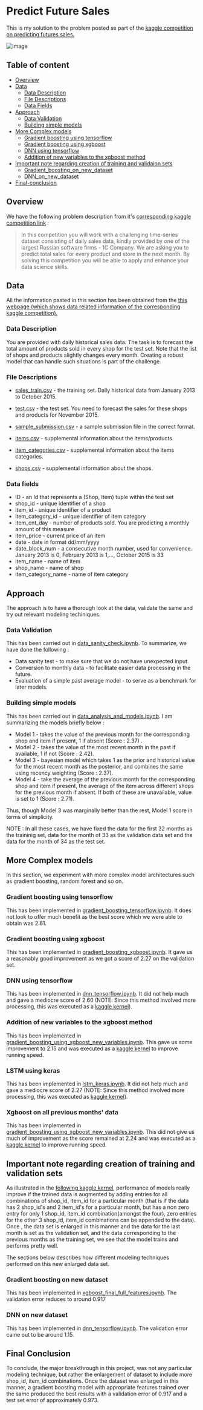 Predict Future Sales
======================
This is my solution to the problem posted as part of the  [kaggle competition on predicting futures sales.](https://www.kaggle.com/c/competitive-data-science-predict-future-sales)

 ![image](https://github.com/babinu-uthup-4JESUS/Kaggle-Predict-Future-Sales/blob/master/rel_images/kaggle_comp.png)

## Table of content

- [Overview](#overview)
- [Data](#data)
    - [Data Description](#data-description)
    - [File Descriptions](#file-descriptions)
    - [Data Fields](#data-fields)    
- [Approach](#approach)
    - [Data Validation](#data-validation)
    - [Building simple models](#building-simple-models)
- [More Complex models](#more-complex-models)
    - [Gradient boosting using tensorflow](#gradient-boosting-using-tensorflow)
    - [Gradient boosting using xgboost](#gradient-boosting-using-xgboost)
    - [DNN using tensorflow](#dnn-using-tensorflow)    
    - [Addition of new variables to the xgboost method](#addition-of-new-variables-to-the-xgboost-method)
- [Important note regarding creation of training and validaion sets](#important-note-regarding-creation-of-training-and-validaion-sets)
    - [Gradient_boosting_on_new_dataset](#gradient-boosting-on-new_dataset)
    - [DNN_on_new_dataset](#dnn-on-new_dataset)
- [Final-conclusion](#final-conclusion)

## Overview

We have the following problem description from it's [corresponding kaggle competition link](https://www.kaggle.com/c/competitive-data-science-predict-future-sales/overview/description) :
>In this competition you will work with a challenging time-series dataset consisting of daily sales data, kindly provided by one of the largest Russian software firms - 1C Company. We are asking you to predict total sales for every product and store in the next month. By solving this competition you will be able to apply and enhance your data science skills.

## Data

All the information pasted in this section has been obtained from the [this webpage (which shows data related information of the corresponding kaggle competition).](https://www.kaggle.com/c/competitive-data-science-predict-future-sales/data)


### Data Description
 
You are provided with daily historical sales data. The task is to forecast the total amount of products sold in every shop for the test set. Note that the list of shops and products slightly changes every month. Creating a robust model that can handle such situations is part of the challenge.

### File Descriptions

- [sales_train.csv](https://github.com/babinu-uthup-4JESUS/Kaggle-Predict-Future-Sales/blob/master/input/sales_train.csv) - the training set. Daily historical data from January 2013 to October 2015.

- [test.csv](https://github.com/babinu-uthup-4JESUS/Kaggle-Predict-Future-Sales/blob/master/input/test.csv) - the test set. You need to forecast the sales for these shops and products for November 2015.

- [sample_submission.csv](https://github.com/babinu-uthup-4JESUS/Kaggle-Predict-Future-Sales/blob/master/input/sample_submission.csv) - a sample submission file in the correct format.

- [items.csv](https://github.com/babinu-uthup-4JESUS/Kaggle-Predict-Future-Sales/blob/master/input/items.csv) - supplemental information about the items/products.

- [item_categories.csv](https://github.com/babinu-uthup-4JESUS/Kaggle-Predict-Future-Sales/blob/master/input/item_categories.csv) - supplemental information about the items categories.

- [shops.csv](https://github.com/babinu-uthup-4JESUS/Kaggle-Predict-Future-Sales/blob/master/input/shops.csv) - supplemental information about the shops.

### Data fields

- ID                 - an Id that represents a (Shop, Item) tuple within the test set
- shop_id            - unique identifier of a shop
- item_id            - unique identifier of a product
- item_category_id   - unique identifier of item category
- item_cnt_day       - number of products sold. You are predicting a monthly amount of this measure
- item_price         - current price of an item
- date               - date in format dd/mm/yyyy
- date_block_num     - a consecutive month number, used for convenience. January 2013 is 0, February 2013 is 1,..., October 2015 is 33
- item_name          - name of item
- shop_name          - name of shop
- item_category_name - name of item category

## Approach

The approach is to have a thorough look at the data, validate the same and try out relevant modeling techiniques. 

### Data Validation

This has been carried out in [data_sanity_check.ipynb](https://github.com/babinu-uthup-4JESUS/Kaggle-Predict-Future-Sales/blob/master/data_sanity_check/data_sanity_check.ipynb). To summarize, we have done the following :

- Data sanity test                          - to make sure that we do not have unexpected input.
- Conversion to monthly data                - to facilitate easier data processing in the future.
- Evaluation of a simple past average model - to serve as a benchmark for later models.

### Building simple models

This has been carried out in [data_analysis_and_models.ipynb](https://github.com/babinu-uthup-4JESUS/Kaggle-Predict-Future-Sales/blob/master/data_analysis_and_models/data_analysis_and_models.ipynb). I am summarizing the models briefly below :

- Model 1 - takes the value of the previous month for the corresponding shop and item if present, 1 if absent (Score : 2.37) .
- Model 2 - takes the value of the most recent month in the past if available, 1 if not (Score : 2.42).
- Model 3 - bayesian model which takes 1 as the prior and historical value for the most recent month as the posterior, and 
            combines the same using recency weighting (Score : 2.37).
- Model 4 - take the average of the previous month for the corresponding shop and item if present, the average of the item 
            across different shops for the previous month if absent. If both of these are unavailable, value is set to 1 (Score 
            : 2.71).

Thus, though Model 3 was marginally better than the rest, Model 1 score in terms of simplicity.

NOTE : In all these cases, we have fixed the data for the first 32 months as the traininig set, data for the month of 33 as the validation data set and the data for the month of 34 as the test set.

## More Complex models

In this section, we experiment with more complex model architectures such as gradient boosting, random forest and so on.

### Gradient boosting using tensorflow
This has been implemented in  [gradient_boosting_tensorflow.ipynb](https://github.com/babinu-uthup-4JESUS/Kaggle-Predict-Future-Sales/blob/master/gradient_boosting_tensorflow.ipynb). It does not look to offer much benefit as the best score which we were able to obtain was 2.61.

### Gradient boosting using xgboost
This has been implemented in [gradient_boosting_xgboost.ipynb](https://github.com/babinu-uthup-4JESUS/Kaggle-Predict-Future-Sales/blob/master/gradient_boosting_xgboost.ipynb). It gave us a reasonably good improvement as we got a score of 2.27 on the validation set.

### DNN using tensorflow
This has been implemented in [dnn_tensorflow.ipynb](https://github.com/babinu-uthup-4JESUS/Kaggle-Predict-Future-Sales/blob/master/dnn_tensorflow.ipynb). It did not help much and gave a mediocre score of 2.60 (NOTE: Since this method involved more processing, this was executed as a [kaggle kernel](https://www.kaggle.com/babinu/predict-sales-tensorflow?scriptVersionId=20825161)).

### Addition of new variables to the xgboost method
This has been implemented in [gradient_boosting_using_xgboost_new_variables.ipynb](https://github.com/babinu-uthup-4JESUS/Kaggle-Predict-Future-Sales/blob/master/more_complex_models/gradient_boosting_using_xgboost_new_variables.ipynb). This gave us some improvement to 2.15 and was executed as a [kaggle kernel](https://www.kaggle.com/babinu/gradient-boosting-using-xgboost-new-variables?scriptVersionId=20826601) to improve running speed.

### LSTM using keras
This has been implemented in [lstm_keras.ipynb](https://github.com/babinu-uthup-4JESUS/Kaggle-Predict-Future-Sales/blob/master/more_complex_models/lstm_keras.ipynb). It did not help much and gave a mediocre score of 2.27 (NOTE: Since this method involved more processing, this was executed as [kaggle kernel](https://www.kaggle.com/babinu/lstm-keras?scriptVersionId=20831177)).

### Xgboost on all previous months' data
This has been implemented in [gradient_boosting_using_xgboost_new_variables.ipynb](https://github.com/babinu-uthup-4JESUS/Kaggle-Predict-Future-Sales/blob/master/more_complex_models/gradient_boosting_using_xgboost_new_variables.ipynb). This did not give us much of improvement as the score remained at 2.24 and was executed as a [kaggle kernel](https://www.kaggle.com/babinu/gradient-boosting-add-item-category-average?scriptVersionId=21090751) to improve running speed.

## Important note regarding creation of training and validation sets

As illustrated in the [following kaggle kernel](https://www.kaggle.com/dlarionov/feature-engineering-xgboost), performance of  models really improve if the trained data is augmented by adding entries for all combinations of shop_id, item_id for a particular month (that is if the data has 2 shop_id's and 2 item_id's for a particular month, but has a non zero entry for only 1 shop_id, item_id combination(amongst the four), zero entries for the other 3 shop_id, item_id combinations can be appended to the data). Once , the data set is enlarged in this manner and the data for the last month is set as the validation set, and the data corresponding to the previous months as the training set, we see that the model trains and performs pretty well.

The sections below describes how different modeling techniques performed on this new enlarged data set.

### Gradient boosting on new dataset 
This has been implemented in [xgboost_final_full_features.ipynb](https://github.com/babinu-uthup-4JESUS/Kaggle-Predict-Future-Sales/blob/master/more_complex_models/xgboost_final_full_features.ipynb). The validation error reduces to around 0.917

### DNN on new dataset
This has been implemented in [dnn_tensorflow.ipynb](https://github.com/babinu-uthup-4JESUS/Kaggle-Predict-Future-Sales/blob/master/dnn_tensorflow.ipynb).  The validation error came out to be around 1.15.

## Final Conclusion
To conclude, the major breakthrough in this project, was not any particular modeling technique, but rather the enlargement of dataset to include more shop_id, item_id combinations. Once the dataset was enlarged in this manner, a gradient boosting model with appropriate features trained over the same produced the best results with a validation error of 0.917 and a test set error of approximately 0.973.
